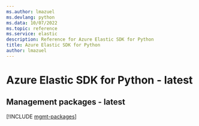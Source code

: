 ```yaml
---
ms.author: lmazuel
ms.devlang: python
ms.data: 10/07/2022
ms.topic: reference
ms.service: elastic
description: Reference for Azure Elastic SDK for Python
title: Azure Elastic SDK for Python
author: lmazuel
---
```

# Azure Elastic SDK for Python - latest

## Management packages - latest
[!INCLUDE [mgmt-packages](elastic-mgmt-index.md)]